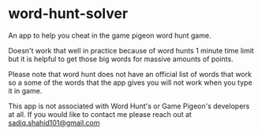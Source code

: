 # word-hunt-solver
An app to help you cheat in the game pigeon word hunt game.

Doesn't work that well in practice because of word hunts 1 minute time limit
but it is helpful to get those big words for massive amounts of points.

Please note that word hunt does not have an official list of words that work
so a some of the words that the app gives you will not work when you type it
in game.

This app is not associated with Word Hunt's or Game Pigeon's developers at all.
If you would like to contact me please reach out at sadiq.shahid101@gmail.com
